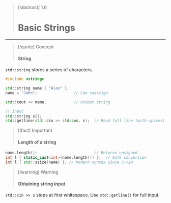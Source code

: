 
> [!abstract] 1.6
> 
> # Basic Strings

---
> [!quote] Concept
> 
> #### String

`std::string` stores a series of characters.

```cpp
#include <string>

std::string name { "Alex" };
name = "John";                // Can reassign

std::cout << name;            // Output string

// Input
std::string s{};
std::getline(std::cin >> std::ws, s);  // Read full line (with spaces)
```

> [!fact] Important
> 
> #### Length of a string

```cpp
name.length();                         // Returns unsigned
int l { static_cast<int>(name.length()) };  // Safe conversion
int l { std::ssize(name) }; // Modern syntax since C++20
```

> [!warning] Warning
> 
> #### Obtaining string input

`std::cin >> s` stops at first whitespace. 
Use `std::getline()` for full input.